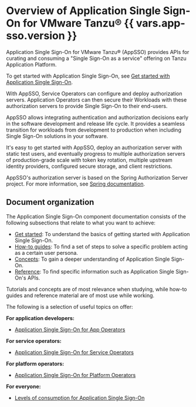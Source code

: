 # Overview of Application Single Sign-On for VMware Tanzu® {{ vars.app-sso.version }}

Application Single Sign-On for VMware Tanzu® (AppSSO) provides APIs for curating and consuming a "Single
Sign-On as a service" offering on Tanzu Application Platform.

To get started with Application Single Sign-On, 
see [Get started with Application Single Sign-On](./how-to-guides/getting-started.hbs.md).

With AppSSO, Service Operators can configure and deploy authorization servers. Application Operators can then
secure their Workloads with these authorization servers to provide Single Sign-On to their end-users.

AppSSO allows integrating authentication and authorization decisions early in the software development and release
life cycle. It provides a seamless transition for workloads from development to production when including Single Sign-On
solutions in your software.

It's easy to get started with AppSSO, deploy an authorization server with static test users, and eventually progress to
multiple authorization servers of production-grade scale with token key rotation, multiple upstream identity providers,
configured secure storage, and client restrictions.

AppSSO's authorization server is based on the Spring Authorization Server project.
For more information, see [Spring documentation](https://spring.io/projects/spring-authorization-server).

## <a id="doc-org"></a> Document organization

The Application Single Sign-On component documentation consists of the following
subsections that relate to what you want to achieve:

- [Get started](how-to-guides/getting-started.hbs.md): To understand the basics 
of getting started with Application Single Sign-On.
- [How-to guides](how-to-guides/index.hbs.md): To find a set of steps to solve
  a specific problem acting as a certain user persona.
- [Concepts](concepts/index.hbs.md): To gain a deeper understanding of Application
  Single Sign-On.
- [Reference](reference/index.hbs.md): To find specific information such as
  Application Single Sign-On's APIs.

Tutorials and concepts are of most relevance when studying, while how-to guides
and reference material are of most use while working.

The following is a selection of useful topics on offer:

**For application developers:**

- [Application Single Sign-On for App Operators](how-to-guides/app-operators/index.hbs.md)

**For service operators:**

- [Application Single Sign-On for Service Operators](how-to-guides/service-operators/index.hbs.md)

**For platform operators:**

- [Application Single Sign-On for Platform Operators](how-to-guides/platform-operators/index.hbs.md)

**For everyone:**

- [Levels of consumption for Application Single Sign-On](concepts/levels-of-consumption.hbs.md)
